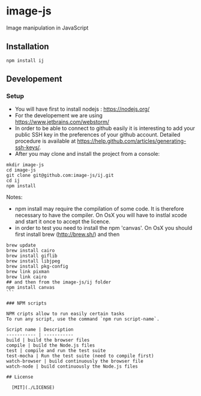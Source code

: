 # image-js

Image manipulation in JavaScript

## Installation

`npm install ij`

## Developement

### Setup

* You will have first to install nodejs : https://nodejs.org/
* For the developement we are using https://www.jetbrains.com/webstorm/
* In order to be able to connect to github easily it is interesting to add your public SSH key in the preferences of your github account. Detailed procedure is available at https://help.github.com/articles/generating-ssh-keys/.
* After you may clone and install the project from a console:

```
mkdir image-js
cd image-js
git clone git@github.com:image-js/ij.git
cd ij
npm install
```


Notes:
* npm install may require the compilation of some code.
  It is therefore necessary to have the compiler.
  On OsX you will have to instlal xcode and start it once to accept the licence.
* in order to test you need to install the npm 'canvas'.
  On OsX you should first install brew (http://brew.sh/) and then
````
brew update
brew install cairo
brew install giflib
brew install libjpeg
brew install pkg-config
brew link pixman
brew link cairo
## and then from the image-js/ij folder
npm install canvas
```

### NPM scripts

NPM cripts allow to run easily certain tasks  
To run any script, use the command `npm run script-name`.

Script name | Description
----------- | -----------
build | build the browser files
compile | build the Node.js files
test | compile and run the test suite
test-mocha | Run the test suite (need to compile first)
watch-browser | build continuously the browser file
watch-node | build continuously the Node.js files

## License

  [MIT](./LICENSE)
